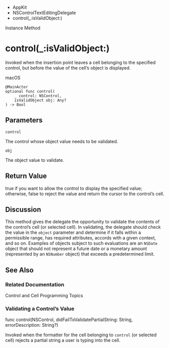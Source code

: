 

- AppKit
- NSControlTextEditingDelegate
-  control(\_:isValidObject:) 

Instance Method

# control(\_:isValidObject:)

Invoked when the insertion point leaves a cell belonging to the specified control, but before the value of the cell’s object is displayed.

macOS

``` source
@MainActor
optional func control(
    _ control: NSControl,
    isValidObject obj: Any?
) -> Bool
```

## Parameters 

`control`  

The control whose object value needs to be validated.

`obj`  

The object value to validate.

## Return Value

true if you want to allow the control to display the specified value; otherwise, false to reject the value and return the cursor to the control’s cell.

## Discussion

This method gives the delegate the opportunity to validate the contents of the control’s cell (or selected cell). In validating, the delegate should check the value in the `object` parameter and determine if it falls within a permissible range, has required attributes, accords with a given context, and so on. Examples of objects subject to such evaluations are an `NSDate` object that should not represent a future date or a monetary amount (represented by an `NSNumber` object) that exceeds a predetermined limit.

## See Also

### Related Documentation

Control and Cell Programming Topics

### Validating a Control’s Value

func control(NSControl, didFailToValidatePartialString: String, errorDescription: String?)

Invoked when the formatter for the cell belonging to `control` (or selected cell) rejects a partial string a user is typing into the cell.

